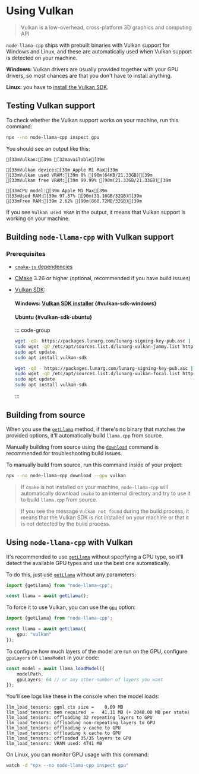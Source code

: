 # Using Vulkan
> Vulkan is a low-overhead, cross-platform 3D graphics and computing API

`node-llama-cpp` ships with prebuilt binaries with Vulkan support for Windows and Linux, and these are automatically used when Vulkan support is detected on your machine.

**Windows:** Vulkan drivers are usually provided together with your GPU drivers, so most chances are that you don't have to install anything.

**Linux:** you have to [install the Vulkan SDK](#vulkan-sdk-ubuntu).

## Testing Vulkan support
To check whether the Vulkan support works on your machine, run this command:
```bash
npx --no node-llama-cpp inspect gpu
```

You should see an output like this:
```ansi
[33mVulkan:[39m [32mavailable[39m

[33mVulkan device:[39m Apple M1 Max[39m
[33mVulkan used VRAM:[39m 0% [90m(64KB/21.33GB)[39m
[33mVulkan free VRAM:[39m 99.99% [90m(21.33GB/21.33GB)[39m

[33mCPU model:[39m Apple M1 Max[39m
[33mUsed RAM:[39m 97.37% [90m(31.16GB/32GB)[39m
[33mFree RAM:[39m 2.62% [90m(860.72MB/32GB)[39m
```

If you see `Vulkan used VRAM` in the output, it means that Vulkan support is working on your machine.

## Building `node-llama-cpp` with Vulkan support
### Prerequisites
* [`cmake-js` dependencies](https://github.com/cmake-js/cmake-js#:~:text=projectRoot/build%20%20%20%20%20%20%20%20%20%20%20%20%20%20%20%20%20%20%20%20%20%20%20%20%20%20%20%20%20%20%5Bstring%5D-,Requirements%3A,-CMake)
* [CMake](https://cmake.org/download/) 3.26 or higher (optional, recommended if you have build issues)
* <a id="vulkan-sdk" />[Vulkan SDK](https://vulkan.lunarg.com/sdk/home):
  >
  #### Windows: [Vulkan SDK installer](https://sdk.lunarg.com/sdk/download/latest/windows/vulkan-sdk.exe) {#vulkan-sdk-windows}
  >
  #### Ubuntu {#vulkan-sdk-ubuntu}
  ::: code-group
  
  ```bash [Ubuntu 22.04]
  wget -qO- https://packages.lunarg.com/lunarg-signing-key-pub.asc | sudo tee /etc/apt/trusted.gpg.d/lunarg.asc
  sudo wget -qO /etc/apt/sources.list.d/lunarg-vulkan-jammy.list https://packages.lunarg.com/vulkan/lunarg-vulkan-jammy.list
  sudo apt update
  sudo apt install vulkan-sdk
  ```
  
  ```bash [Ubuntu 20.04]
  wget -qO - https://packages.lunarg.com/lunarg-signing-key-pub.asc | sudo apt-key add -
  sudo wget -qO /etc/apt/sources.list.d/lunarg-vulkan-focal.list https://packages.lunarg.com/vulkan/lunarg-vulkan-focal.list
  sudo apt update
  sudo apt install vulkan-sdk
  ```
  
  :::

## Building from source
When you use the [`getLlama`](../api/functions/getLlama) method, if there's no binary that matches the provided options, it'll automatically build `llama.cpp` from source.

Manually building from source using the [`download`](./cli/download) command is recommended for troubleshooting build issues.

To manually build from source, run this command inside of your project:
```bash
npx --no node-llama-cpp download --gpu vulkan
```

> If `cmake` is not installed on your machine, `node-llama-cpp` will automatically download `cmake` to an internal directory and try to use it to build `llama.cpp` from source.

> If you see the message `Vulkan not found` during the build process,
> it means that the Vulkan SDK is not installed on your machine or that it is not detected by the build process.

## Using `node-llama-cpp` with Vulkan
It's recommended to use [`getLlama`](../api/functions/getLlama) without specifying a GPU type, so it'll detect the available GPU types and use the best one automatically.

To do this, just use [`getLlama`](../api/functions/getLlama) without any parameters:
```typescript
import {getLlama} from "node-llama-cpp";

const llama = await getLlama();
```

To force it to use Vulkan, you can use the [`gpu`](../api/type-aliases/LlamaOptions#gpu) option:
```typescript
import {getLlama} from "node-llama-cpp";

const llama = await getLlama({
    gpu: "vulkan"
});
```
To configure how much layers of the model are run on the GPU, configure `gpuLayers` on `LlamaModel` in your code:
```typescript
const model = await llama.loadModel({
    modelPath,
    gpuLayers: 64 // or any other number of layers you want
});
```

You'll see logs like these in the console when the model loads:
```
llm_load_tensors: ggml ctx size =    0.09 MB
llm_load_tensors: mem required  =   41.11 MB (+ 2048.00 MB per state)
llm_load_tensors: offloading 32 repeating layers to GPU
llm_load_tensors: offloading non-repeating layers to GPU
llm_load_tensors: offloading v cache to GPU
llm_load_tensors: offloading k cache to GPU
llm_load_tensors: offloaded 35/35 layers to GPU
llm_load_tensors: VRAM used: 4741 MB
```

On Linux, you can monitor GPU usage with this command:
```bash
watch -d "npx --no node-llama-cpp inspect gpu"
```
